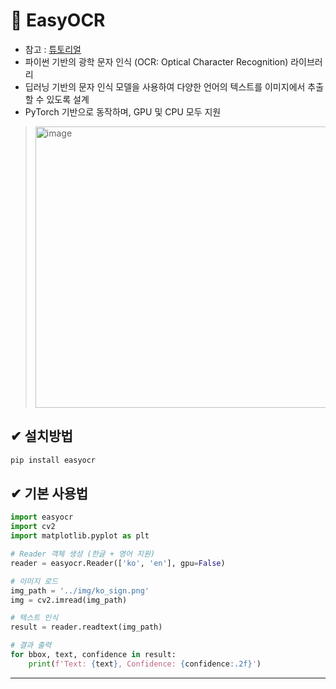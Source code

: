  
 
# 📌 EasyOCR 

- 참고 : [튜토리얼](https://www.jaided.ai/easyocr/tutorial/)
-  파이썬 기반의 광학 문자 인식 (OCR: Optical Character Recognition) 라이브러리
-  딥러닝 기반의 문자 인식 모델을 사용하여 다양한 언어의 텍스트를 이미지에서 추출할 수 있도록 설계
-  PyTorch 기반으로 동작하며, GPU 및 CPU 모두 지원

> <img width="500" height="450" alt="image" src="https://github.com/user-attachments/assets/5b5ce1eb-1078-4beb-b5f1-b918ede9525c" />

## ✔ 설치방법
```bash
pip install easyocr
```

## ✔ 기본 사용법
```python
import easyocr
import cv2
import matplotlib.pyplot as plt

# Reader 객체 생성 (한글 + 영어 지원)
reader = easyocr.Reader(['ko', 'en'], gpu=False)

# 이미지 로드
img_path = '../img/ko_sign.png'
img = cv2.imread(img_path)

# 텍스트 인식
result = reader.readtext(img_path)

# 결과 출력
for bbox, text, confidence in result:
    print(f'Text: {text}, Confidence: {confidence:.2f}')

```

---
